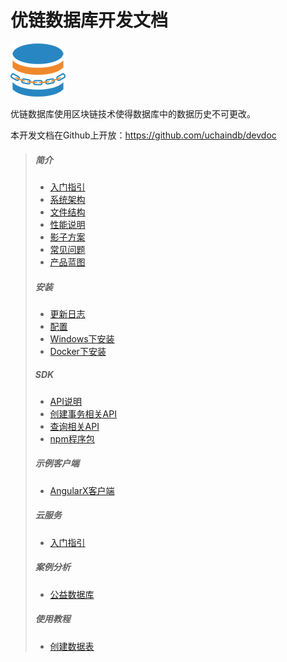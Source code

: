 # 优链数据库开发文档

![Logo](images/logo.png "logo")  

优链数据库使用区块链技术使得数据库中的数据历史不可更改。

本开发文档在Github上开放：<https://github.com/uchaindb/devdoc>

<blockquote>

##### 简介
- [入门指引](?file=01-简介/1-入门指引 "入门指引")
- [系统架构](?file=01-简介/2-系统架构 "系统架构")
- [文件结构](?file=01-简介/3-文件结构 "文件结构")
- [性能说明](?file=01-简介/4-性能说明 "性能说明")
- [影子方案](?file=01-简介/5-影子方案 "影子方案")
- [常见问题](?file=01-简介/6-常见问题 "常见问题")
- [产品蓝图](?file=01-简介/7-产品蓝图 "产品蓝图")

##### 安装
- [更新日志](?file=02-安装/1-更新日志 "更新日志")
- [配置](?file=02-安装/2-配置 "配置")
- [Windows下安装](?file=02-安装/3-Windows下安装 "Windows下安装")
- [Docker下安装](?file=02-安装/4-Docker下安装 "Docker下安装")

##### SDK
- [API说明](?file=03-SDK/01-API说明 "API说明")
- [创建事务相关API](?file=03-SDK/02-创建事务相关API "创建事务相关API")
- [查询相关API](?file=03-SDK/03-查询相关API "查询相关API")
- [npm程序包](?file=03-SDK/11-npm程序包 "npm程序包")

##### 示例客户端
- [AngularX客户端](?file=04-示例客户端/1-AngularX客户端 "AngularX客户端")

##### 云服务
- [入门指引](?file=05-云服务/1-入门指引 "入门指引")

##### 案例分析
- [公益数据库](?file=08-案例分析/1-公益数据库 "公益数据库")

##### 使用教程
- [创建数据表](?file=09-使用教程/01-创建数据表 "创建数据表")

</blockquote>
